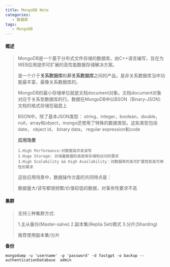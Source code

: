 ```yaml
---
title: MongoDB Note
categories:
   - 数据库
tags:
   - MongoDB
---
```


#### 概述

>MongoDB是一个基于分布式文件存储的数据库，由C++语言编写，旨在为WEB应用提供可扩展的高性能数据存储解决方案。
>
>是一个介于**关系数据库**和**非关系数据库**之间的产品，是非关系数据库当中功能最丰富，最像关系数据库的。
>
>MongoDB的最小存储单位就是文档document对象。文档document对象对应于关系型数据库的行。数据在MongoDB中以BSON（Binary-JSON）文档的格式存储在磁盘上
>
>BSON中，除了基本JSON类型： string，integer，boolean，double，null，array和object，mongo还使用了特殊的数据类型。这些类型包括 date， object id， binary data， regular expression和code
>
>
>**应用场景**
>
>```
>1.High Performance:对数据高并发读写
>2.Huge Storage: 对海量数据的高效率存储和访问的需求
>3.High Scalability && High Availability：对数据库的高可扩展性和高可用性的需求
>```
>
>这些应用场景中，数据操作方面的共同特点是：
>
>数据量大/读写都很频繁/价值较低的数据，对事务性要求不高



#### 集群

>支持三种集群方式:
>
>1.主从备份(Master-salve)
>2.副本集(Replia Set)模式
>3.分片(Sharding)
>
>推荐使用副本集/分片

**备份** 
```
mongodump -u 'username' -p 'password' -d fastgpt -o backup --authenticationDatabase  admin 
```

